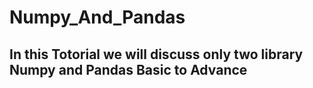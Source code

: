 # Numpy_And_Pandas
## In this Totorial we will discuss only two library Numpy and Pandas Basic to Advance
